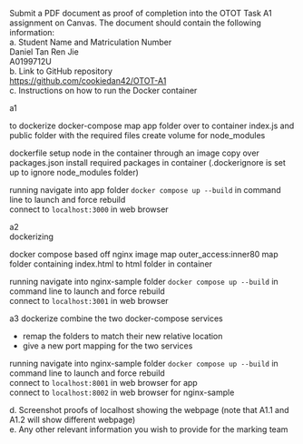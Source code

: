 Submit a PDF document as proof of completion into the OTOT Task A1 assignment on Canvas. The document should contain the following information:  
a. Student Name and Matriculation Number  
Daniel Tan Ren Jie  
A0199712U  
b. Link to GitHub repository  
https://github.com/cookiedan42/OTOT-A1  
c. Instructions on how to run the Docker container  
  
a1  


to dockerize
docker-compose 
map app folder over to container
    index.js and public folder with the required files
create volume for node_modules

dockerfile
setup node in the container through an image
copy over packages.json
install required packages in container
(.dockerignore is set up to ignore node_modules folder)

running
navigate into app folder
`docker compose up --build` in command line to launch and force rebuild  
connect to `localhost:3000` in web browser  
  
a2  
dockerizing

docker compose based off nginx image
map outer_access:inner80
map folder containing index.html to html folder in container

running
navigate into nginx-sample folder
`docker compose up --build` in command line to launch and force rebuild  
connect to `localhost:3001` in web browser  


a3
dockerize
combine the two docker-compose services
- remap the folders to match their new relative location
- give a new port mapping for the two services

running
navigate into nginx-sample folder
`docker compose up --build` in command line to launch and force rebuild  
connect to `localhost:8001` in web browser for app  
connect to `localhost:8002` in web browser for nginx-sample

d. Screenshot proofs of localhost showing the webpage (note that A1.1 and A1.2 will show different webpage)  
e. Any other relevant information you wish to provide for the marking team  